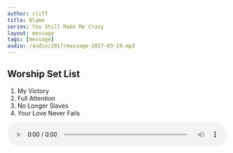 ```yaml
---
author: cliff
title: Blame
series: You Still Make Me Crazy
layout: message
tags: [message]
audio: /audio/2017/message-2017-03-19.mp3
---
```


## Worship Set List

1. <span id="track-0">My Victory</span>
2. <span id="track-1">Full Attention</span>
3. <span id="track-2">No Longer Slaves</span>
4. <span id="track-3">Your Love Never Fails</span>

<audio id="worship-player" style="width: 100%;" on controls>
  <source src="{{ "worship/2017-03-19/01 My Victory.mp3" | relative_url }}" type="audio/mpeg">
</audio>

<script>
  var playSymbol = "▶";
  var setList = [
    {
      name: "My Victory",
      path: "{{ "worship/2017-03-19/01 My Victory.mp3" | relative_url }}"
    },
    {
      name: "Full Attention",
      path: "{{ "worship/2017-03-19/02 Full Attention.mp3" | relative_url }}"
    },
    {
      name: "No Longer Slaves",
      path: "{{ "worship/2017-03-19/03 No Longer Slaves.mp3" | relative_url }}"
    },
    {
      name: "Your Love Never Fails",
      path: "{{ "worship/2017-03-19/04 Your Love Never Fails.mp3" | relative_url }}"
    }
  ];

  var worshipPlayer = document.getElementById("worship-player");
  var trackIndex = 0;

  worshipPlayer.onplay = function() {
    clearAllTracksAsPlaying();
    markTrackAsPlaying();
  };

  worshipPlayer.onended = function() {
    clearAllTracksAsPlaying();
    trackIndex = (trackIndex + 1)%setList.length;

    var nextTrack = setList[trackIndex].path;

    worshipPlayer.src = nextTrack;  //Load the next track

    if(trackIndex > 0){
      worshipPlayer.play();         //Stops auto playing after last track
    }
  };

  function markTrackAsPlaying(){
    var trackSpan = trackSpanElementAtIndex(trackIndex);
    var trackText = trackSpan.innerHTML;

    trackSpan.innerHTML = playSymbol + " " + trackText;
  }

  function clearAllTracksAsPlaying(){
    for(var trackIndex = 0; trackIndex < setList.length; trackIndex ++) {
      var trackSpan = trackSpanElementAtIndex(trackIndex);
      var trackText = trackSpan.innerHTML;

      trackSpan.innerHTML = trackText.replace(playSymbol, "");
    }
  }

  function trackSpanIdWithIndex(index){
    return "track-" + index;
  }

  function trackSpanElementAtIndex(index) {
    var trackSpanId = trackSpanIdWithIndex(index);

    return document.getElementById(trackSpanId);
  }
</script>
